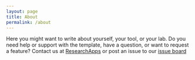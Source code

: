 ```yaml
---
layout: page
title: About
permalink: /about
---
```


Here you might want to write about yourself, your tool, or your lab. Do you need help or support with the template, have a question, or want to request a feature? Contact us at <a href="mailto:researchapps@googlegroups.com">ResearchApps</a> or post an issue to our <a href="https://github.com/researchapps/template-jekyll-docs">issue board</a>
